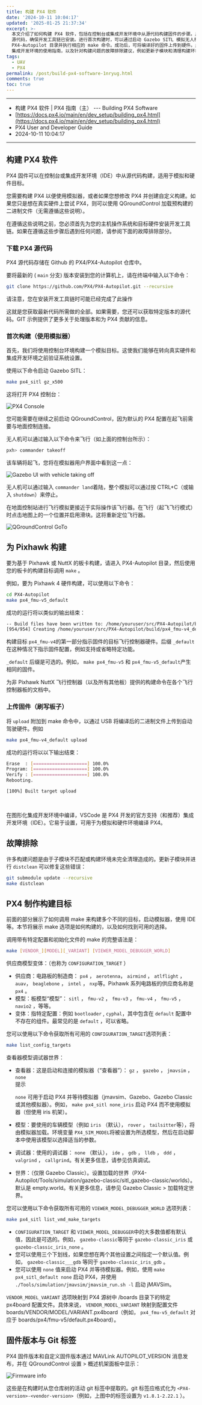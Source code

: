 ```yaml
---
title: 构建 PX4 软件
date: '2024-10-11 10:04:17'
updated: '2025-01-25 21:37:34'
excerpt: >-
  本文介绍了如何构建 PX4 软件，包括在控制台或集成开发环境中从源代码构建固件的步骤。用户首先需要下载 PX4
  源代码，确保开发工具链已安装。进行首次构建时，可以通过启动 Gazebo SITL 模拟无人机飞行，验证系统设置。在为 Pixhawk 硬件构建时，进入
  PX4-Autopilot 目录并执行相应的 make 命令。成功后，可将编译好的固件上传到硬件。此外，提供了 VSCode
  集成开发环境的使用指南，以及针对构建问题的故障排除建议，例如更新子模块和清理构建环境。最后，概述了调用 make 的完整语法及可用的构建目标。
tags:
  - UAV
  - PX4
permalink: /post/build-px4-software-1nryug.html
comments: true
toc: true
---
```




---

* 构建 PX4 软件 | PX4 指南（主） --- Building PX4 Software
* [https://docs.px4.io/main/en/dev_setup/building_px4.html](https://docs.px4.io/main/en/dev_setup/building_px4.html)
* PX4 User and Developer Guide
* 2024-10-11 10:04:17

---

## 构建 PX4 软件

PX4 固件可以在控制台或集成开发环境（IDE）中从源代码构建，适用于模拟和硬件目标。

您需要构建 PX4 以便使用模拟器，或者如果您想修改 PX4 并创建自定义构建。如果您只是想在真实硬件上尝试 PX4，则可以使用 QGroundControl 加载预构建的二进制文件（无需遵循这些说明）。

在遵循这些说明之前，您必须首先为您的主机操作系统和目标硬件安装开发工具链。如果在遵循这些步骤后遇到任何问题，请参阅下面的故障排除部分。

### 下载 PX4 源代码

PX4 源代码存储在 Github 的 PX4/PX4-Autopilot 仓库中。

要将最新的 ( `main`​ 分支) 版本安装到您的计算机上，请在终端中输入以下命令：

```sh
git clone https://github.com/PX4/PX4-Autopilot.git --recursive
```

请注意，您在安装开发工具链时可能已经完成了此操作

这就是您获取最新代码所需做的全部。如果需要，您还可以获取特定版本的源代码。GIT 示例提供了更多关于处理版本和为 PX4 贡献的信息。

### 首次构建（使用模拟器）

首先，我们将使用控制台环境构建一个模拟目标。这使我们能够在转向真实硬件和集成开发环境之前验证系统设置。

使用以下命令启动 Gazebo SITL：

```sh
make px4_sitl gz_x500
```

这将打开 PX4 控制台：

​![PX4 Console](https://raw.githubusercontent.com/Shepherd010/Shepherd010.github.io/master/source/images/console_gazebo.1HYlL2vW-20241011100417-7hafouq.png)​

您可能需要在继续之前启动 QGroundControl，因为默认的 PX4 配置在起飞前需要与地面控制连接。

无人机可以通过输入以下命令来飞行（如上面的控制台所示）：

```sh
pxh> commander takeoff
```

该车辆将起飞，您将在模拟器用户界面中看到这一点：

​![Gazebo UI with vehicle taking off](https://raw.githubusercontent.com/Shepherd010/Shepherd010.github.io/master/source/images/gazebo_takeoff.CxeFn6fJ-20241011100417-egxshgp.png)​

无人机可以通过输入 `commander land`​ 着陆，整个模拟可以通过按 CTRL+C（或输入 `shutdown`​ ）来停止。

在地面控制站进行飞行模拟更接近于实际操作该飞行器。在飞行（起飞飞行模式）时点击地图上的一个位置并启用滑块。这将重新定位飞行器。

​![QGroundControl GoTo](https://raw.githubusercontent.com/Shepherd010/Shepherd010.github.io/master/source/images/qgc_goto.BTsEWZBV-20241011100417-im3mo74.jpg)​

## 为 Pixhawk 构建

要为基于 Pixhawk 或 NuttX 的板卡构建，请进入 PX4-Autopilot 目录，然后使用您的板卡的构建目标调用 `make`​ 。

例如，要为 Pixhawk 4 硬件构建，可以使用以下命令：

```sh
cd PX4-Autopilot
make px4_fmu-v5_default
```

成功的运行将以类似的输出结束：

```sh
-- Build files have been written to: /home/youruser/src/PX4-Autopilot/build/px4_fmu-v4_default
[954/954] Creating /home/youruser/src/PX4-Autopilot/build/px4_fmu-v4_default/px4_fmu-v4_default.px4
```

构建目标 `px4_fmu-v4`​ 的第一部分指示固件的目标飞行控制器硬件。后缀 `_default`​ 在这种情况下指示固件配置，例如支持或省略特定功能。

​`_default`​ 后缀是可选的。例如， `make px4_fmu-v5`​ 和 `px4_fmu-v5_default`​ 产生相同的固件。

为非 Pixhawk NuttX 飞行控制器（以及所有其他板）提供的构建命令在各个飞行控制器板的文档中。

### 上传固件（刷写板子）

将 `upload`​ 附加到 make 命令中，以通过 USB 将编译后的二进制文件上传到自动驾驶硬件。例如

```sh
make px4_fmu-v4_default upload
```

成功的运行将以以下输出结束：

```sh
Erase  : [====================] 100.0%
Program: [====================] 100.0%
Verify : [====================] 100.0%
Rebooting.

[100%] Built target upload
```

‍

在图形化集成开发环境中编译，VSCode 是 PX4 开发的官方支持（和推荐）集成开发环境（IDE）。它易于设置，可用于为模拟和硬件环境编译 PX4。

## 故障排除

许多构建问题是由于子模块不匹配或构建环境未完全清理造成的。更新子模块并进行 `distclean`​ 可以修复这些错误：

```sh
git submodule update --recursive
make distclean
```

## PX4 制作构建目标

前面的部分展示了如何调用 make 来构建多个不同的目标，启动模拟器，使用 IDE 等。本节将展示 make 选项是如何构建的，以及如何找到可用的选择。

调用带有特定配置和初始化文件的 make 的完整语法是：

```sh
make [VENDOR_][MODEL][_VARIANT] [VIEWER_MODEL_DEBUGGER_WORLD]
```

供应商模型变体：（也称为 `CONFIGURATION_TARGET`​ ）

* 供应商：电路板的制造商： `px4`​ ， `aerotenna`​ ， `airmind`​ ， `atlflight`​ ， `auav`​ ， `beaglebone`​ ， `intel`​ ， `nxp`​ 等。Pixhawk 系列电路板的供应商名称是 `px4`​ 。
* 模型：板模型“模型”： `sitl`​ ， `fmu-v2`​ ， `fmu-v3`​ ， `fmu-v4`​ ， `fmu-v5`​ ， `navio2`​ ，等等。
* 变体：指特定配置：例如 `bootloader`​ , `cyphal`​ ，其中包含在 `default`​ 配置中不存在的组件。最常见的是 `default`​ ，可以省略。

您可以使用以下命令获取所有可用的 `CONFIGURATION_TARGET`​ 选项列表：

```sh
make list_config_targets
```

查看器模型调试器世界：

* 查看器：这是启动和连接的模拟器（“查看器”）： `gz`​ ， `gazebo`​ ， `jmavsim`​ ， `none`​  
  提示

  ​`none`​ 可用于启动 PX4 并等待模拟器（jmavsim、Gazebo、Gazebo Classic 或其他模拟器）。例如， `make px4_sitl none_iris`​ 启动 PX4 而不使用模拟器（但使用 iris 机架）。
* 模型：要使用的车辆模型（例如 `iris`​ （默认）， `rover`​ ， `tailsitter`​ 等），将由模拟器加载。环境变量 `PX4_SIM_MODEL`​ 将被设置为所选模型，然后在启动脚本中使用该模型以选择适当的参数。
* 调试器：使用的调试器： `none`​ （默认）， `ide`​ ， `gdb`​ ， `lldb`​ ， `ddd`​ ， `valgrind`​ ， `callgrind`​ 。有关更多信息，请参见仿真调试。
* 世界：（仅限 Gazebo Classic）。设置加载的世界（PX4-Autopilot/Tools/simulation/gazebo-classic/sitl\_gazebo-classic/worlds）。默认是 empty.world。有关更多信息，请参见 Gazebo Classic \> 加载特定世界。

您可以使用以下命令获取所有可用的 `VIEWER_MODEL_DEBUGGER_WORLD`​ 选项列表：

```sh
make px4_sitl list_vmd_make_targets
```

* ​`CONFIGURATION_TARGET`​ 和 `VIEWER_MODEL_DEBUGGER`​ 中的大多数值都有默认值，因此是可选的。例如， `gazebo-classic`​ 等同于 `gazebo-classic_iris`​ 或 `gazebo-classic_iris_none`​ 。
* 您可以使用三个下划线，如果您想在两个其他设置之间指定一个默认值。例如， `gazebo-classic___gdb`​ 等同于 `gazebo-classic_iris_gdb`​ 。
* 您可以使用 `none`​ 值来启动 PX4 并等待模拟器。例如，使用 `make px4_sitl_default none`​ 启动 PX4，并使用 `./Tools/simulation/jmavsim/jmavsim_run.sh -l`​ 启动 jMAVSim。

​`VENDOR_MODEL_VARIANT`​ 选项映射到 PX4 源树中 /boards 目录下的特定 px4board 配置文件。具体来说， `VENDOR_MODEL_VARIANT`​ 映射到配置文件 boards/VENDOR/MODEL/VARIANT.px4board（例如， `px4_fmu-v5_default`​ 对应于 boards/px4/fmu-v5/default.px4board）。

## 固件版本与 Git 标签

PX4 固件版本和自定义固件版本通过 MAVLink AUTOPILOT\_VERSION 消息发布，并在 QGroundControl 设置 \> 概述机架面板中显示：

​![Firmware info](https://raw.githubusercontent.com/Shepherd010/Shepherd010.github.io/master/source/images/qgc_setup_summary_airframe_firmware.CcZm2RSp-20241011100417-tuhoyq9.jpg)​

这些是在构建时从您仓库树的活动 git 标签中提取的。git 标签应格式化为 `<PX4-version>-<vendor-version>`​ （例如，上图中的标签设置为 `v1.8.1-2.22.1`​ ）。
